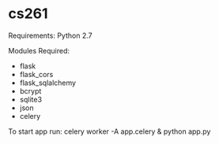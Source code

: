 # cs261

Requirements: Python 2.7

Modules Required:
- flask
- flask_cors
- flask_sqlalchemy
- bcrypt
- sqlite3
- json
- celery

To start app run:
celery worker -A app.celery &
python app.py
